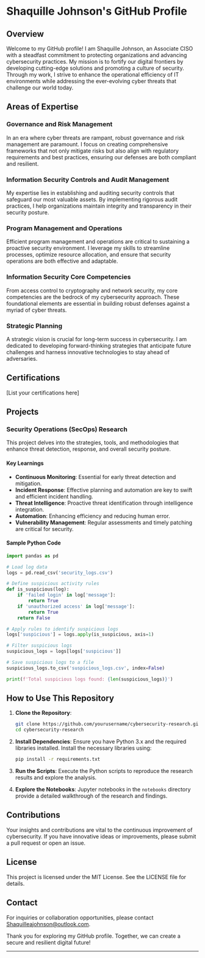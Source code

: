 # Shaquille Johnson's GitHub Profile

## Overview

Welcome to my GitHub profile! I am Shaquille Johnson, an Associate CISO with a steadfast commitment to protecting organizations and advancing cybersecurity practices. My mission is to fortify our digital frontiers by developing cutting-edge solutions and promoting a culture of security. Through my work, I strive to enhance the operational efficiency of IT environments while addressing the ever-evolving cyber threats that challenge our world today.

## Areas of Expertise

### Governance and Risk Management
In an era where cyber threats are rampant, robust governance and risk management are paramount. I focus on creating comprehensive frameworks that not only mitigate risks but also align with regulatory requirements and best practices, ensuring our defenses are both compliant and resilient.

### Information Security Controls and Audit Management
My expertise lies in establishing and auditing security controls that safeguard our most valuable assets. By implementing rigorous audit practices, I help organizations maintain integrity and transparency in their security posture.

### Program Management and Operations
Efficient program management and operations are critical to sustaining a proactive security environment. I leverage my skills to streamline processes, optimize resource allocation, and ensure that security operations are both effective and adaptable.

### Information Security Core Competencies
From access control to cryptography and network security, my core competencies are the bedrock of my cybersecurity approach. These foundational elements are essential in building robust defenses against a myriad of cyber threats.

### Strategic Planning
A strategic vision is crucial for long-term success in cybersecurity. I am dedicated to developing forward-thinking strategies that anticipate future challenges and harness innovative technologies to stay ahead of adversaries.

## Certifications

[List your certifications here]

## Projects

### Security Operations (SecOps) Research
This project delves into the strategies, tools, and methodologies that enhance threat detection, response, and overall security posture.

#### Key Learnings
- **Continuous Monitoring**: Essential for early threat detection and mitigation.
- **Incident Response**: Effective planning and automation are key to swift and efficient incident handling.
- **Threat Intelligence**: Proactive threat identification through intelligence integration.
- **Automation**: Enhancing efficiency and reducing human error.
- **Vulnerability Management**: Regular assessments and timely patching are critical for security.

#### Sample Python Code
```python
import pandas as pd

# Load log data
logs = pd.read_csv('security_logs.csv')

# Define suspicious activity rules
def is_suspicious(log):
    if 'failed login' in log['message']:
        return True
    if 'unauthorized access' in log['message']:
        return True
    return False

# Apply rules to identify suspicious logs
logs['suspicious'] = logs.apply(is_suspicious, axis=1)

# Filter suspicious logs
suspicious_logs = logs[logs['suspicious']]

# Save suspicious logs to a file
suspicious_logs.to_csv('suspicious_logs.csv', index=False)

print(f'Total suspicious logs found: {len(suspicious_logs)}')
```

## How to Use This Repository

1. **Clone the Repository**:
   ```sh
   git clone https://github.com/yourusername/cybersecurity-research.git
   cd cybersecurity-research
   ```

2. **Install Dependencies**:
   Ensure you have Python 3.x and the required libraries installed. Install the necessary libraries using:
   ```sh
   pip install -r requirements.txt
   ```

3. **Run the Scripts**:
   Execute the Python scripts to reproduce the research results and explore the analysis.

4. **Explore the Notebooks**:
   Jupyter notebooks in the `notebooks` directory provide a detailed walkthrough of the research and findings.

## Contributions

Your insights and contributions are vital to the continuous improvement of cybersecurity. If you have innovative ideas or improvements, please submit a pull request or open an issue.

## License

This project is licensed under the MIT License. See the LICENSE file for details.

## Contact

For inquiries or collaboration opportunities, please contact [Shaquilleajohnson@outlook.com](mailto:Shaquilleajohnson@outlook.com).

Thank you for exploring my GitHub profile. Together, we can create a secure and resilient digital future!

---
